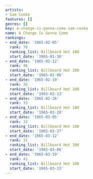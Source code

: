 ```yaml
---
artists:
- Sam Cooke
features: []
genres: []
key: a-change-is-gonna-come-sam-cooke
name: A Change Is Gonna Come
rankings:
- end_date: '1965-02-05'
  rank: 70
  ranking_list: Billboard Hot 100
  start_date: '1965-01-30'
- end_date: '1965-02-12'
  rank: 46
  ranking_list: Billboard Hot 100
  start_date: '1965-02-06'
- end_date: '1965-02-19'
  rank: 36
  ranking_list: Billboard Hot 100
  start_date: '1965-02-13'
- end_date: '1965-02-26'
  rank: 33
  ranking_list: Billboard Hot 100
  start_date: '1965-02-20'
- end_date: '1965-03-05'
  rank: 33
  ranking_list: Billboard Hot 100
  start_date: '1965-02-27'
- end_date: '1965-03-12'
  rank: 31
  ranking_list: Billboard Hot 100
  start_date: '1965-03-06'
- end_date: '1965-03-19'
  rank: 41
  ranking_list: Billboard Hot 100
  start_date: '1965-03-13'
---
```


